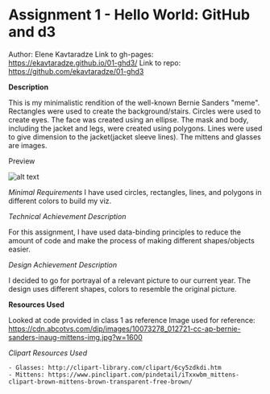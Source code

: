 Assignment 1 - Hello World: GitHub and d3  
===

Author: Elene Kavtaradze
Link to gh-pages: https://ekavtaradze.github.io/01-ghd3/
Link to repo: https://github.com/ekavtaradze/01-ghd3


**Description**

  This is my minimalistic rendition of the well-known Bernie Sanders "meme".
  Rectangles were used to create the background/stairs. Circles were used to
  create eyes. The face was created using an ellipse. The mask and body,
  including the jacket and legs, were created using polygons. Lines were used
  to give dimension to the jacket(jacket sleeve lines).
  The mittens and glasses are images.
 
 Preview 
 
  ![alt text](https://github.com/ekavtaradze/01-ghd3/blob/main/images/bernie.JPG?raw=true)

*Minimal Requirements*
  I have used circles, rectangles, lines, and polygons in different colors to build my viz.


*Technical Achievement Description* 

  For this assignment, I have used data-binding principles to reduce the amount of code and make the process of making different shapes/objects easier.

*Design Achievement Description* 

  I decided to go for portrayal of a relevant picture to our current year. The design uses different shapes, colors to resemble the original picture.

**Resources Used**

  Looked at code provided in class 1 as reference
    Image used for reference: https://cdn.abcotvs.com/dip/images/10073278_012721-cc-ap-bernie-sanders-inaug-mittens-img.jpg?w=1600
 
 *Clipart Resources Used*
 
    - Glasses: http://clipart-library.com/clipart/6cy5zdkdi.htm
    - Mittens: https://www.pinclipart.com/pindetail/iTxxwbm_mittens-clipart-brown-mittens-brown-transparent-free-brown/

